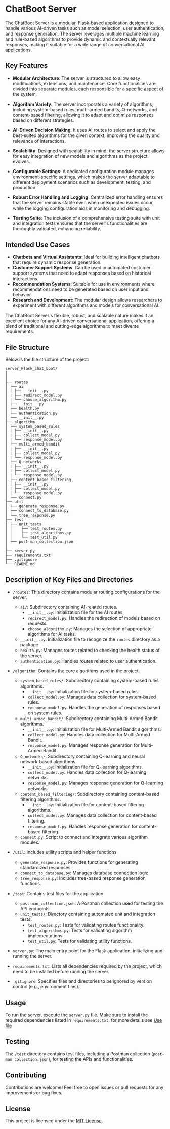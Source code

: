 # ChatBoot Server

The ChatBoot Server is a modular, Flask-based application designed to handle various AI-driven tasks such as model selection, user authentication, and response generation. The server leverages multiple machine learning and rule-based algorithms to provide dynamic and contextually relevant responses, making it suitable for a wide range of conversational AI applications.

## Key Features

- **Modular Architecture**: The server is structured to allow easy modifications, extensions, and maintenance. Core functionalities are divided into separate modules, each responsible for a specific aspect of the system.
  
- **Algorithm Variety**: The server incorporates a variety of algorithms, including system-based rules, multi-armed bandits, Q-networks, and content-based filtering, allowing it to adapt and optimize responses based on different strategies.

- **AI-Driven Decision Making**: It uses AI routes to select and apply the best-suited algorithms for the given context, improving the quality and relevance of interactions.

- **Scalability**: Designed with scalability in mind, the server structure allows for easy integration of new models and algorithms as the project evolves.

- **Configurable Settings**: A dedicated configuration module manages environment-specific settings, which makes the server adaptable to different deployment scenarios such as development, testing, and production.

- **Robust Error Handling and Logging**: Centralized error handling ensures that the server remains stable even when unexpected issues occur, while the logging configuration aids in monitoring and debugging.

- **Testing Suite**: The inclusion of a comprehensive testing suite with unit and integration tests ensures that the server's functionalities are thoroughly validated, enhancing reliability.

## Intended Use Cases

- **Chatbots and Virtual Assistants**: Ideal for building intelligent chatbots that require dynamic response generation.
- **Customer Support Systems**: Can be used in automated customer support systems that need to adapt responses based on historical interactions.
- **Recommendation Systems**: Suitable for use in environments where recommendations need to be generated based on user input and behavior.
- **Research and Development**: The modular design allows researchers to experiment with different algorithms and models for conversational AI.

The ChatBoot Server's flexible, robust, and scalable nature makes it an excellent choice for any AI-driven conversational application, offering a blend of traditional and cutting-edge algorithms to meet diverse requirements.

## File Structure

Below is the file structure of the project:

```
server_Flask_chat_boot/
│
│
├── routes
│ ├── ai
│ | ├── __init__.py
│ | ├── redirect_model.py
│ | └── choose_algorithm.py
│ ├── __init__.py
│ ├── health.py
│ ├── authentication.py
│ └── __init__.py
├── algorithm
│ ├── system_based_rules
│ | ├── __init__.py
│ | ├── collect_model.py
│ | └── response_model.py
│ ├── multi_armed_bandit
│ | ├── __init__.py
│ | ├── collect_model.py
│ | └── response_model.py
│ ├── Q_networks
│ | ├── __init__.py
│ | ├── collect_model.py
│ | └── response_model.py
│ ├── content_based_filtering
│ | ├── __init__.py
│ | ├── collect_model.py
│ | └── response_model.py
│ └── connect.py
├── util
│ ├── generate_response.py
│ ├── connect_to_database.py
│ └── tree_response.py
├── test
│ ├── unit_tests
│ │    ├── test_routes.py
│ │    ├── test_algorithms.py
│ │    └── test_util.py
│ └── post-man_collection.json
│
├── server.py
├── requirements.txt
├── .gitignore
└── README.md
```


## Description of Key Files and Directories

- `/routes`: This directory contains modular routing configurations for the server.
  - `ai/`: Subdirectory containing AI-related routes.
    - `__init__.py`: Initialization file for the AI routes.
    - `redirect_model.py`: Handles the redirection of models based on requests.
    - `choose_algorithm.py`: Manages the selection of appropriate algorithms for AI tasks.
  - `__init__.py`: Initialization file to recognize the `routes` directory as a package.
  - `health.py`: Manages routes related to checking the health status of the server.
  - `authentication.py`: Handles routes related to user authentication.

- `/algorithm`: Contains the core algorithms used in the project.
  - `system_based_rules/`: Subdirectory containing system-based rules algorithms.
    - `__init__.py`: Initialization file for system-based rules.
    - `collect_model.py`: Manages data collection for system-based rules.
    - `response_model.py`: Handles the generation of responses based on system rules.
  - `multi_armed_bandit/`: Subdirectory containing Multi-Armed Bandit algorithms.
    - `__init__.py`: Initialization file for Multi-Armed Bandit algorithms.
    - `collect_model.py`: Handles data collection for Multi-Armed Bandit.
    - `response_model.py`: Manages response generation for Multi-Armed Bandit.
  - `Q_networks/`: Subdirectory containing Q-learning and neural network-based algorithms.
    - `__init__.py`: Initialization file for Q-learning algorithms.
    - `collect_model.py`: Handles data collection for Q-learning networks.
    - `response_model.py`: Manages response generation for Q-learning networks.
  - `content_based_filtering/`: Subdirectory containing content-based filtering algorithms.
    - `__init__.py`: Initialization file for content-based filtering algorithms.
    - `collect_model.py`: Manages data collection for content-based filtering.
    - `response_model.py`: Handles response generation for content-based filtering.
  - `connect.py`: Script to connect and integrate various algorithm modules.

- `/util`: Includes utility scripts and helper functions.
  - `generate_response.py`: Provides functions for generating standardized responses.
  - `connect_to_database.py`: Manages database connection logic.
  - `tree_response.py`: Includes tree-based response generation functions.

- `/test`: Contains test files for the application.
  - `post-man_collection.json`: A Postman collection used for testing the API endpoints.
  - `unit_tests/`: Directory containing automated unit and integration tests.
    - `test_routes.py`: Tests for validating routes functionality.
    - `test_algorithms.py`: Tests for validating algorithm implementations.
    - `test_util.py`: Tests for validating utility functions.

- `server.py`: The main entry point for the Flask application, initializing and running the server.

- `requirements.txt`: Lists all dependencies required by the project, which need to be installed before running the server.

- `.gitignore`: Specifies files and directories to be ignored by version control (e.g., environment files).


## Usage

To run the server, execute the `server.py` file. Make sure to install the required dependencies listed in `requirements.txt`.
for more details see [Use file](USE.md)

## Testing

The `/test` directory contains test files, including a Postman collection (`post-man_collection.json`), for testing the APIs and functionalities.

## Contributing

Contributions are welcome! Feel free to open issues or pull requests for any improvements or bug fixes.

## License

This project is licensed under the [MIT License](LICENSE).